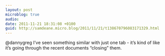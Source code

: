 ```yaml
---
layout: post
microblog: true
audio: 
date: 2011-11-21 18:31:08 +0100
guid: http://samdeane.micro.blog/2011/11/21/t138670796083171329.html
---
```

@dannygreg I’ve seen something similar with just one tab - it’s kind of like it’s going through the recent documents “closing” them.
